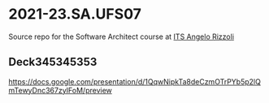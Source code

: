 # 2021-23.SA.UFS07

Source repo for the Software Architect course at [ITS Angelo Rizzoli](https://www.itsrizzoli.it/)

## Deck345345353

https://docs.google.com/presentation/d/1QqwNipkTa8deCzmOTrPYb5p2lQmTewyDnc367zyIFoM/preview
